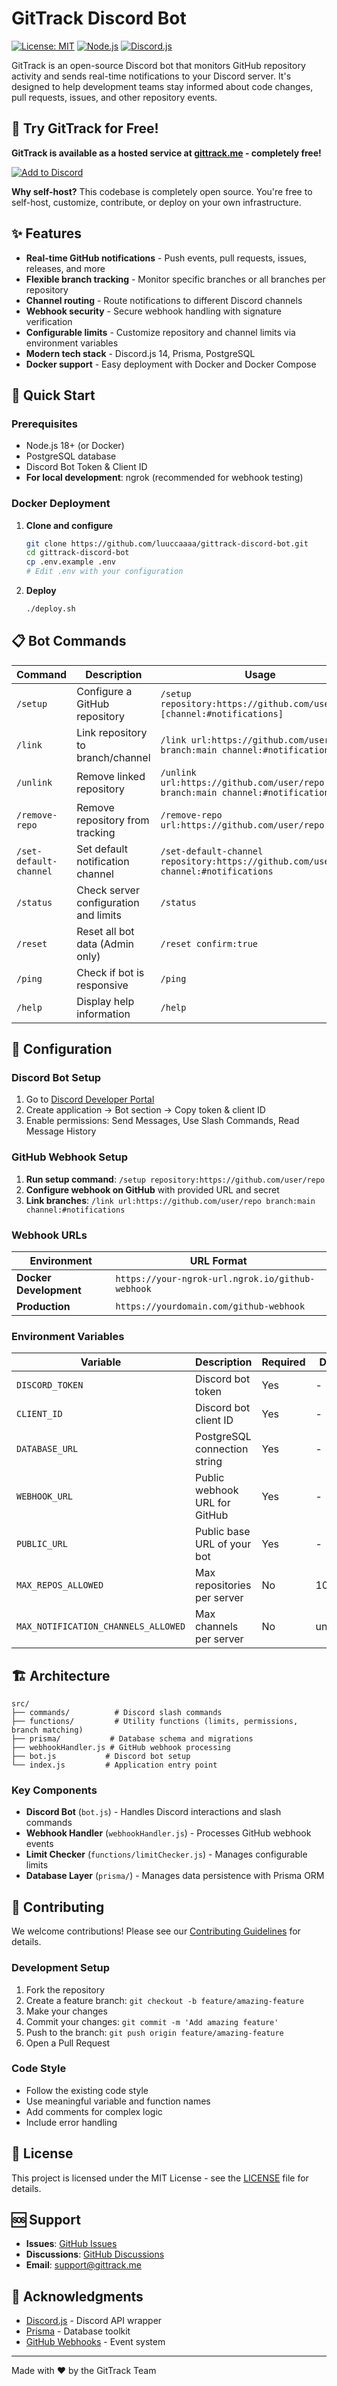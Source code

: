 # GitTrack Discord Bot

[![License: MIT](https://img.shields.io/badge/License-MIT-yellow.svg)](https://opensource.org/licenses/MIT)
[![Node.js](https://img.shields.io/badge/Node.js-18+-green.svg)](https://nodejs.org/)
[![Discord.js](https://img.shields.io/badge/Discord.js-14+-blue.svg)](https://discord.js.org/)

GitTrack is an open-source Discord bot that monitors GitHub repository activity and sends real-time notifications to your Discord server. It's designed to help development teams stay informed about code changes, pull requests, issues, and other repository events.

## 🚀 **Try GitTrack for Free!**

**GitTrack is available as a hosted service at [gittrack.me](https://gittrack.me) - completely free!**

<a href="https://discord.com/api/oauth2/authorize?client_id=1373397506909798410&permissions=277025392640&scope=bot%20applications.commands" target="_blank">
  <img src="https://img.shields.io/badge/Discord-Add%20to%20Server-7289DA?style=for-the-badge&logo=discord&logoColor=white" alt="Add to Discord" />
</a>

**Why self-host?** This codebase is completely open source. You're free to self-host, customize, contribute, or deploy on your own infrastructure.

## ✨ Features

- **Real-time GitHub notifications** - Push events, pull requests, issues, releases, and more
- **Flexible branch tracking** - Monitor specific branches or all branches per repository
- **Channel routing** - Route notifications to different Discord channels
- **Webhook security** - Secure webhook handling with signature verification
- **Configurable limits** - Customize repository and channel limits via environment variables
- **Modern tech stack** - Discord.js 14, Prisma, PostgreSQL
- **Docker support** - Easy deployment with Docker and Docker Compose

## 🚀 Quick Start

### Prerequisites

- Node.js 18+ (or Docker)
- PostgreSQL database
- Discord Bot Token & Client ID
- **For local development**: ngrok (recommended for webhook testing)

### Docker Deployment

1. **Clone and configure**
   ```bash
   git clone https://github.com/luuccaaaa/gittrack-discord-bot.git
   cd gittrack-discord-bot
   cp .env.example .env
   # Edit .env with your configuration
   ```

2. **Deploy**
   ```bash
   ./deploy.sh
   ```



## 📋 Bot Commands

| Command | Description | Usage |
|---------|-------------|-------|
| `/setup` | Configure a GitHub repository | `/setup repository:https://github.com/user/repo [channel:#notifications]` |
| `/link` | Link repository to branch/channel | `/link url:https://github.com/user/repo branch:main channel:#notifications` |
| `/unlink` | Remove linked repository | `/unlink url:https://github.com/user/repo branch:main channel:#notifications` |
| `/remove-repo` | Remove repository from tracking | `/remove-repo url:https://github.com/user/repo` |
| `/set-default-channel` | Set default notification channel | `/set-default-channel repository:https://github.com/user/repo channel:#notifications` |
| `/status` | Check server configuration and limits | `/status` |
| `/reset` | Reset all bot data (Admin only) | `/reset confirm:true` |
| `/ping` | Check if bot is responsive | `/ping` |
| `/help` | Display help information | `/help` |

## 🔧 Configuration

### Discord Bot Setup

1. Go to [Discord Developer Portal](https://discord.com/developers/applications)
2. Create application → Bot section → Copy token & client ID
3. Enable permissions: Send Messages, Use Slash Commands, Read Message History

### GitHub Webhook Setup

1. **Run setup command**: `/setup repository:https://github.com/user/repo`
2. **Configure webhook on GitHub** with provided URL and secret
3. **Link branches**: `/link url:https://github.com/user/repo branch:main channel:#notifications`

### Webhook URLs

| Environment | URL Format |
|-------------|------------|
| **Docker Development** | `https://your-ngrok-url.ngrok.io/github-webhook` |
| **Production** | `https://yourdomain.com/github-webhook` |

### Environment Variables

| Variable | Description | Required | Default |
|----------|-------------|----------|---------|
| `DISCORD_TOKEN` | Discord bot token | Yes | - |
| `CLIENT_ID` | Discord bot client ID | Yes | - |
| `DATABASE_URL` | PostgreSQL connection string | Yes | - |
| `WEBHOOK_URL` | Public webhook URL for GitHub | Yes | - |
| `PUBLIC_URL` | Public base URL of your bot | Yes | - |
| `MAX_REPOS_ALLOWED` | Max repositories per server | No | 10 |
| `MAX_NOTIFICATION_CHANNELS_ALLOWED` | Max channels per server | No | unlimited |




## 🏗️ Architecture

```
src/
├── commands/          # Discord slash commands
├── functions/         # Utility functions (limits, permissions, branch matching)
├── prisma/           # Database schema and migrations
├── webhookHandler.js # GitHub webhook processing
├── bot.js           # Discord bot setup
└── index.js         # Application entry point
```

### Key Components

- **Discord Bot** (`bot.js`) - Handles Discord interactions and slash commands
- **Webhook Handler** (`webhookHandler.js`) - Processes GitHub webhook events
- **Limit Checker** (`functions/limitChecker.js`) - Manages configurable limits
- **Database Layer** (`prisma/`) - Manages data persistence with Prisma ORM

## 🤝 Contributing

We welcome contributions! Please see our [Contributing Guidelines](CONTRIBUTING.md) for details.

### Development Setup

1. Fork the repository
2. Create a feature branch: `git checkout -b feature/amazing-feature`
3. Make your changes
4. Commit your changes: `git commit -m 'Add amazing feature'`
5. Push to the branch: `git push origin feature/amazing-feature`
6. Open a Pull Request

### Code Style

- Follow the existing code style
- Use meaningful variable and function names
- Add comments for complex logic
- Include error handling

## 📝 License

This project is licensed under the MIT License - see the [LICENSE](LICENSE) file for details.

## 🆘 Support

- **Issues**: [GitHub Issues](https://github.com/luuccaaaa/gittrack-discord-bot/issues)
- **Discussions**: [GitHub Discussions](https://github.com/luuccaaaa/gittrack-discord-bot/discussions)
- **Email**: support@gittrack.me

## 🙏 Acknowledgments

- [Discord.js](https://discord.js.org/) - Discord API wrapper
- [Prisma](https://www.prisma.io/) - Database toolkit
- [GitHub Webhooks](https://docs.github.com/en/developers/webhooks-and-events) - Event system

---

Made with ❤️ by the GitTrack Team
